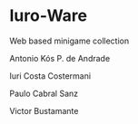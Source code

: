 # Iuro-Ware
Web based minigame collection


Antonio Kós P. de Andrade

Iuri Costa Costermani

Paulo Cabral Sanz

Victor Bustamante

